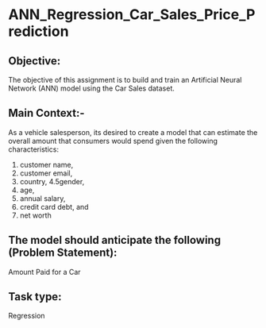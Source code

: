 # ANN_Regression_Car_Sales_Price_Prediction

## Objective:
The objective of this assignment is to build and train an Artificial Neural Network (ANN) model using the Car Sales dataset.

## Main Context:-

As a vehicle salesperson, its desired to create a model that can estimate the overall amount that consumers would spend given the following characteristics:

1. customer name,
2. customer email,
3. country,
4.5gender,
5. age,
6. annual salary,
7. credit card debt, and
8. net worth

## The model should anticipate the following (Problem Statement):
Amount Paid for a Car

## Task type:
Regression

